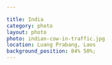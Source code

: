 ```yaml
---

title: India
category: photo
layout: photo
photo: indian-cow-in-traffic.jpg
location: Luang Prabang, Laos
background_position: 84% 50%;
---
```

